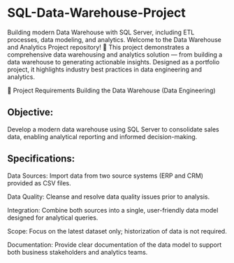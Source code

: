 # SQL-Data-Warehouse-Project
Building modern Data Warehouse with SQL Server, including ETL processes, data modeling, and analytics.
Welcome to the Data Warehouse and Analytics Project repository! 🚀
This project demonstrates a comprehensive data warehousing and analytics solution — from building a data warehouse to generating actionable insights. Designed as a portfolio project, it highlights industry best practices in data engineering and analytics.

🚀 Project Requirements
Building the Data Warehouse (Data Engineering)

## Objective:

Develop a modern data warehouse using SQL Server to consolidate sales data, enabling analytical reporting and informed decision-making.

## Specifications:

Data Sources: Import data from two source systems (ERP and CRM) provided as CSV files.

Data Quality: Cleanse and resolve data quality issues prior to analysis.

Integration: Combine both sources into a single, user-friendly data model designed for analytical queries.

Scope: Focus on the latest dataset only; historization of data is not required.

Documentation: Provide clear documentation of the data model to support both business stakeholders and analytics teams.
